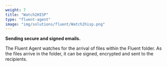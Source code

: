 ```yaml
---
weight: 7
title: "Watch2HISP"
type: "fluent-agent"
image: "img/solutions/fluent/Watch2hisp.png"
---
```

**Sending secure and signed emails.**

The Fluent Agent watches for the arrival of files within the Fluent folder. As the files arrive in the folder, it can be signed, encrypted and sent to the recipients.

